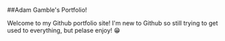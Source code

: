 ##Adam Gamble's Portfolio!

Welcome to my Github portfolio site! I'm new to Github so still trying 
to get used to everything, but pelase enjoy! :grin:
